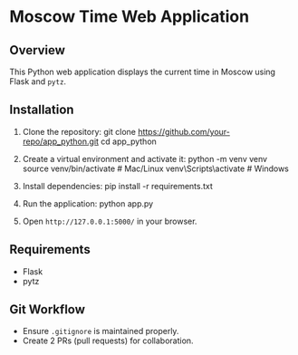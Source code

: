 # Moscow Time Web Application

## Overview
This Python web application displays the current time in Moscow using Flask and `pytz`.

## Installation
1. Clone the repository:
git clone https://github.com/your-repo/app_python.git cd app_python

2. Create a virtual environment and activate it:
python -m venv venv source venv/bin/activate # Mac/Linux venv\Scripts\activate # Windows

3. Install dependencies:
pip install -r requirements.txt

4. Run the application:
python app.py

5. Open `http://127.0.0.1:5000/` in your browser.

## Requirements
- Flask
- pytz

## Git Workflow
- Ensure `.gitignore` is maintained properly.
- Create 2 PRs (pull requests) for collaboration.

